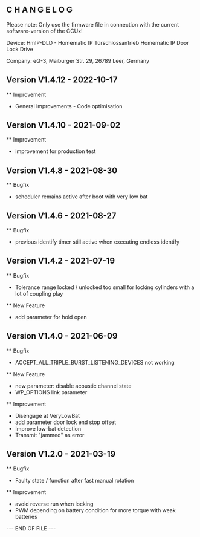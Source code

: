 C H A N G E L O G
-----------------

Please note: Only use the firmware file in connection with the current software-version of the CCUx!

Device:      HmIP-DLD - Homematic IP Türschlossantrieb
Homematic IP Door Lock Drive

Company:     eQ-3, Maiburger Str. 29, 26789 Leer, Germany



Version V1.4.12 - 2022-10-17
--------------------------------------------------------------

** Improvement
   * General improvements - Code optimisation



Version V1.4.10 - 2021-09-02
--------------------------------------------------------------

** Improvement
   * improvement for production test



Version V1.4.8 - 2021-08-30
--------------------------------------------------------------

** Bugfix
   * scheduler remains active after boot with very low bat



Version V1.4.6 - 2021-08-27
--------------------------------------------------------------

** Bugfix
   * previous identify timer still active when executing endless identify



Version V1.4.2 - 2021-07-19
--------------------------------------------------------------

** Bugfix
   * Tolerance range locked / unlocked too small for locking cylinders with a lot of coupling play

** New Feature
   * add parameter for hold open



Version V1.4.0 - 2021-06-09
--------------------------------------------------------------

** Bugfix
   * ACCEPT_ALL_TRIPLE_BURST_LISTENING_DEVICES not working

** New Feature
   * new parameter: disable acoustic channel state
   * WP_OPTIONS link parameter

** Improvement
   * Disengage at VeryLowBat
   * add parameter door lock end stop offset
   * Improve low-bat detection
   * Transmit "jammed" as error



Version V1.2.0 - 2021-03-19
--------------------------------------------------------------

** Bugfix
   * Faulty state / function after fast manual rotation

** Improvement
   * avoid reverse run when locking
   * PWM depending on battery condition for more torque with weak batteries



--- END OF FILE ---
